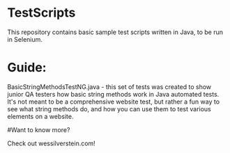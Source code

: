 # TestScripts

This repository contains basic sample test scripts written in Java, to be run in Selenium. 

# Guide:

BasicStringMethodsTestNG.java - this set of tests was created to show junior QA testers how basic string methods work in Java automated tests. It's not meant to be a comprehensive website test, but rather a fun way to see what string methods do, and how you can use them to test various elements on a website.

#Want to know more?

Check out wessilverstein.com!
